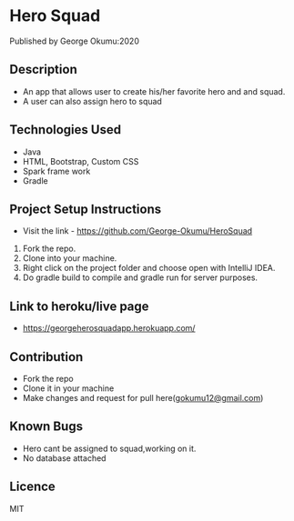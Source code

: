 
# Hero Squad
Published by George Okumu:2020

## Description
- An app that allows user to create his/her favorite hero and and squad.
- A user can also assign hero to squad

## Technologies Used
- Java
- HTML, Bootstrap, Custom CSS
- Spark frame work
- Gradle

## Project Setup Instructions
- Visit the link - https://github.com/George-Okumu/HeroSquad
1. Fork the repo.
2. Clone into your machine.
3. Right click on the project folder and choose open with IntelliJ IDEA.
4. Do gradle build to compile and gradle run for server purposes.


## Link to heroku/live page
- https://georgeherosquadapp.herokuapp.com/ 

## Contribution
- Fork the repo
- Clone it in your machine
- Make changes and request for pull here(gokumu12@gmail.com)

## Known Bugs
- Hero cant be assigned to squad,working on it.
- No database attached

## Licence
 MIT
